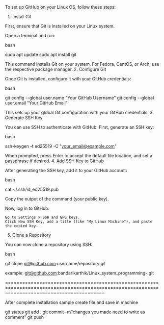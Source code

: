 To set up GitHub on your Linux OS, follow these steps:
1. Install Git

First, ensure that Git is installed on your Linux system.

Open a terminal and run:

bash

sudo apt update
sudo apt install git

This command installs Git on your system. For Fedora, CentOS, or Arch, use the respective package manager.
2. Configure Git

Once Git is installed, configure it with your GitHub credentials:

bash

git config --global user.name "Your GitHub Username"
git config --global user.email "Your GitHub Email"

This sets up your global Git configuration with your GitHub credentials.
3. Generate SSH Key

You can use SSH to authenticate with GitHub. First, generate an SSH key:

bash

ssh-keygen -t ed25519 -C "your_email@example.com"

When prompted, press Enter to accept the default file location, and set a passphrase if desired.
4. Add SSH Key to GitHub

After generating the SSH key, add it to your GitHub account:

bash

cat ~/.ssh/id_ed25519.pub

Copy the output of the command (your public key).

Now, log in to GitHub:

    Go to Settings > SSH and GPG keys.
    Click New SSH Key, add a title (like "My Linux Machine"), and paste the copied key.

5. Clone a Repository

You can now clone a repository using SSH:

bash

git clone git@github.com:username/repository.git

example: 
git@github.com:bandarikarthik/Linux_system_programming-.git

===============================================================================================================================================

After complete installation sample create file and save in machine 

git status
git add . 
git commit -m"changes you made need to write as comment"
git push








